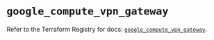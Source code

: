 # `google_compute_vpn_gateway`

Refer to the Terraform Registry for docs: [`google_compute_vpn_gateway`](https://registry.terraform.io/providers/hashicorp/google/5.43.0/docs/resources/compute_vpn_gateway).
